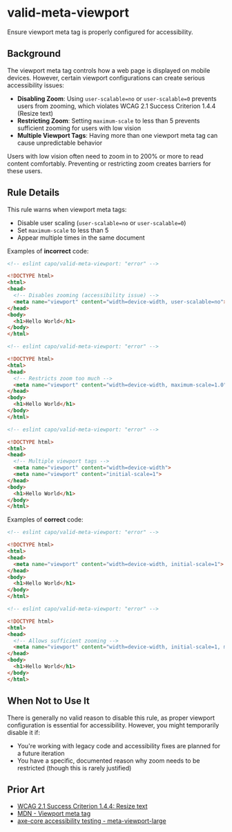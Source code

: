 # valid-meta-viewport

Ensure viewport meta tag is properly configured for accessibility.

## Background

The viewport meta tag controls how a web page is displayed on mobile devices. However, certain viewport configurations can create serious accessibility issues:

- **Disabling Zoom**: Using `user-scalable=no` or `user-scalable=0` prevents users from zooming, which violates WCAG 2.1 Success Criterion 1.4.4 (Resize text)
- **Restricting Zoom**: Setting `maximum-scale` to less than 5 prevents sufficient zooming for users with low vision
- **Multiple Viewport Tags**: Having more than one viewport meta tag can cause unpredictable behavior

Users with low vision often need to zoom in to 200% or more to read content comfortably. Preventing or restricting zoom creates barriers for these users.

## Rule Details

This rule warns when viewport meta tags:

- Disable user scaling (`user-scalable=no` or `user-scalable=0`)
- Set `maximum-scale` to less than 5
- Appear multiple times in the same document

Examples of **incorrect** code:

```html
<!-- eslint capo/valid-meta-viewport: "error" -->

<!DOCTYPE html>
<html>
<head>
  <!-- Disables zooming (accessibility issue) -->
  <meta name="viewport" content="width=device-width, user-scalable=no">
</head>
<body>
  <h1>Hello World</h1>
</body>
</html>
```

```html
<!-- eslint capo/valid-meta-viewport: "error" -->

<!DOCTYPE html>
<html>
<head>
  <!-- Restricts zoom too much -->
  <meta name="viewport" content="width=device-width, maximum-scale=1.0">
</head>
<body>
  <h1>Hello World</h1>
</body>
</html>
```

```html
<!-- eslint capo/valid-meta-viewport: "error" -->

<!DOCTYPE html>
<html>
<head>
  <!-- Multiple viewport tags -->
  <meta name="viewport" content="width=device-width">
  <meta name="viewport" content="initial-scale=1">
</head>
<body>
  <h1>Hello World</h1>
</body>
</html>
```

Examples of **correct** code:

```html
<!-- eslint capo/valid-meta-viewport: "error" -->

<!DOCTYPE html>
<html>
<head>
  <meta name="viewport" content="width=device-width, initial-scale=1">
</head>
<body>
  <h1>Hello World</h1>
</body>
</html>
```

```html
<!-- eslint capo/valid-meta-viewport: "error" -->

<!DOCTYPE html>
<html>
<head>
  <!-- Allows sufficient zooming -->
  <meta name="viewport" content="width=device-width, initial-scale=1, maximum-scale=5">
</head>
<body>
  <h1>Hello World</h1>
</body>
</html>
```

## When Not to Use It

There is generally no valid reason to disable this rule, as proper viewport configuration is essential for accessibility. However, you might temporarily disable it if:

- You're working with legacy code and accessibility fixes are planned for a future iteration
- You have a specific, documented reason why zoom needs to be restricted (though this is rarely justified)

## Prior Art

- [WCAG 2.1 Success Criterion 1.4.4: Resize text](https://www.w3.org/WAI/WCAG21/Understanding/resize-text.html)
- [MDN - Viewport meta tag](https://developer.mozilla.org/en-US/docs/Web/HTML/Viewport_meta_tag)
- [axe-core accessibility testing - meta-viewport-large](https://github.com/dequelabs/axe-core/blob/develop/doc/rule-descriptions.md#meta-viewport-large)
